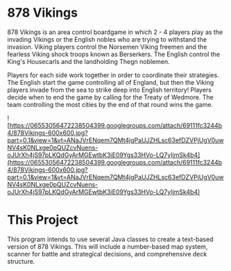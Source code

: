 # 878 Vikings
878 Vikings is an area control boardgame in which 2 - 4 players play as the invading Vikings or the English nobles who are trying to withstand the invasion. Viking players control the Norsemen Viking freemen and the fearless Viking shock troops known as Berserkers. The English control the King's Housecarls and the landholding Thegn noblemen.

Players for each side work together in order to coordinate their strategies. The English start the game controlling all of England, but then the Viking players invade from the sea to strike deep into English territory! Players decide when to end the game by calling for the Treaty of Wedmore. The team controlling the most cities by the end of that round wins the game.

![https://06553056472238504399.googlegroups.com/attach/69111fc3244b4/878Vikings-600x600.jpg?part=0.1&view=1&vt=ANaJVrENqem7QMt4jgPaUJZHLsc63efDZVPjUgV0uwNV4sK0NLxge0pQUZcvNuens-oJUrXh4jS97pLKQdGyArMGEwtbK3iE09Ygs33HVo-LQ7yIjmSk4b4](https://06553056472238504399.googlegroups.com/attach/69111fc3244b4/878Vikings-600x600.jpg?part=0.1&view=1&vt=ANaJVrENqem7QMt4jgPaUJZHLsc63efDZVPjUgV0uwNV4sK0NLxge0pQUZcvNuens-oJUrXh4jS97pLKQdGyArMGEwtbK3iE09Ygs33HVo-LQ7yIjmSk4b4)

# This Project
This program intends to use several Java classes to create a text-based version of 878 Vikings. This will include a number-based map system, scanner for battle and strategical decisions, and comprehensive deck structure.
